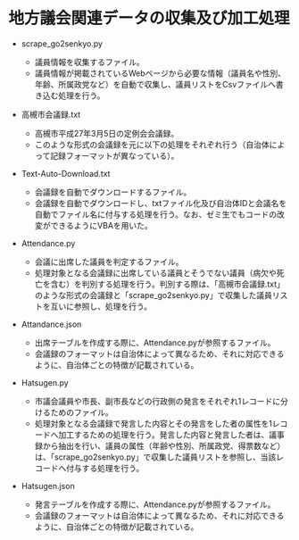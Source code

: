 # 地方議会関連データの収集及び加工処理

- scrape_go2senkyo.py
  - 議員情報を収集するファイル。
  - 議員情報が掲載されているWebページから必要な情報（議員名や性別、年齢、所属政党など）を自動で収集し、議員リストをCsvファイルへ書き込む処理を行う。

- 高槻市会議録.txt
  - 高槻市平成27年3月5日の定例会会議録。
  - このような形式の会議録を元に以下の処理をそれぞれ行う（自治体によって記録フォーマットが異なっている）。

- Text-Auto-Download.txt
  - 会議録を自動でダウンロードするファイル。
  - 会議録を自動でダウンロードし、txtファイル化及び自治体IDと会議名を自動でファイル名に付与する処理を行う。なお、ゼミ生でもコードの改変ができるようにVBAを用いた。

- Attendance.py
  - 会議に出席した議員を判定するファイル。
  - 処理対象となる会議録に出席している議員とそうでない議員（病欠や死亡を含む）を判別する処理を行う。判別する際は、「高槻市会議録.txt」のような形式の会議録と「scrape_go2senkyo.py」で収集した議員リストを互いに参照し、処理を行う。

- Attandance.json
  - 出席テーブルを作成する際に、Attendance.pyが参照するファイル。
  - 会議録のフォーマットは自治体によって異なるため、それに対応できるように、自治体ごとの特徴が記載されている。

- Hatsugen.py
  - 市議会議員や市長、副市長などの行政側の発言をそれぞれ1レコードに分けるためのファイル。
  - 処理対象となる会議録で発言した内容とその発言をした者の属性を1レコードへ加工するための処理を行う。発言した内容と発言した者は、議事録から抽出を行い、議員の属性（年齢や性別、所属政党、得票数など）は、「scrape_go2senkyo.py」で収集した議員リストを参照し、当該レコードへ付与する処理を行う。

- Hatsugen.json
  - 発言テーブルを作成する際に、Attendance.pyが参照するファイル。
  - 会議録のフォーマットは自治体によって異なるため、それに対応できるように、自治体ごとの特徴が記載されている。

